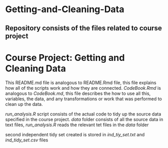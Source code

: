 # Getting-and-Cleaning-Data
## Repository consists of the files related to course project 

# Course Project: Getting and Cleaning Data


This README.md file is analogous to README.Rmd file, this file explains how all of the scripts work and how they are connected. *CodeBook.Rmd* is analogous to *CodeBook.md*, this file describes the how to use all this, variables, the data, and any transformations or work that was performed to clean up the data.

*run_analysis.R* script consists of the actual code to tidy up the source data specified in the course project. *data* folder consists of all the source data in text files, *run_analysis.R* reads the relevant tet files in the *data* folder

second independent tidy set created is stored in *ind_tiy_set.txt* and *ind_tidy_set.csv* files 
